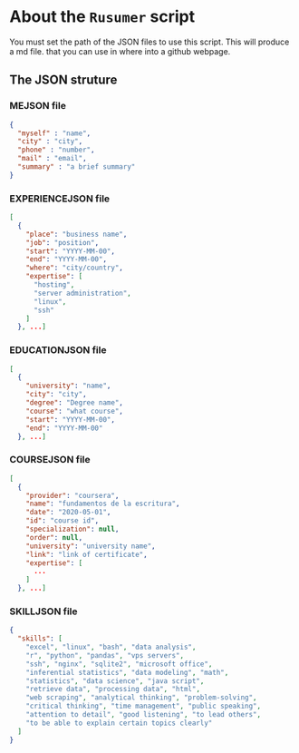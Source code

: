  
# About the `Rusumer` script

You must set the path of the JSON files to use this script.
This will produce a md file. that you can use in where into a 
github webpage. 

## The JSON struture

### MEJSON file

```json
{
  "myself" : "name",
  "city" : "city",
  "phone" : "number",
  "mail" : "email",
  "summary" : "a brief summary"
}
```

### EXPERIENCEJSON file

```json
[ 
  {
    "place": "business name",
    "job": "position",
    "start": "YYYY-MM-00",
    "end": "YYYY-MM-00",
    "where": "city/country",
    "expertise": [
      "hosting",
      "server administration",
      "linux",
      "ssh"
    ]
  }, ...]
```

### EDUCATIONJSON file

```json
[
  {
    "university": "name",
    "city": "city",
    "degree": "Degree name",
    "course": "what course",
    "start": "YYYY-MM-00",
    "end": "YYYY-MM-00"
  }, ...]
```

### COURSEJSON file

```json
[
  {
    "provider": "coursera",
    "name": "fundamentos de la escritura",
    "date": "2020-05-01",
    "id": "course id",
    "specialization": null,
    "order": null,
    "university": "university name",
    "link": "link of certificate",
    "expertise": [
      ...
    ]
  }, ...]
```

### SKILLJSON file

```json
{ 
  "skills": [
    "excel", "linux", "bash", "data analysis",
    "r", "python", "pandas", "vps servers",
    "ssh", "nginx", "sqlite2", "microsoft office",
    "inferential statistics", "data modeling", "math",
    "statistics", "data science", "java script",
    "retrieve data", "processing data", "html",
    "web scraping", "analytical thinking", "problem-solving",
    "critical thinking", "time management", "public speaking",
    "attention to detail", "good listening", "to lead others",
    "to be able to explain certain topics clearly"
  ]
}
```
